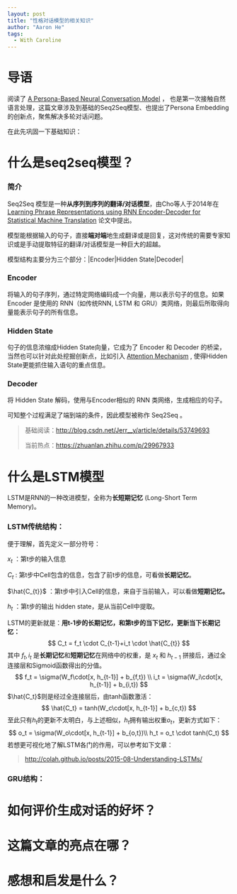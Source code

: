 ```yaml
---
layout: post
title: "性格对话模型的相关知识"
author: "Aaron He"
tags: 
  - With Caroline
---
```


# 导语

阅读了 [A Persona-Based Neural Conversation Model](https://arxiv.org/abs/1603.06155) ， 也是第一次接触自然语言处理，这篇文章涉及到基础的Seq2Seq模型、也提出了Persona Embedding的创新点，聚焦解决多轮对话问题。

在此先巩固一下基础知识：



# 什么是seq2seq模型？

### 简介

Seq2Seq 模型是一种**从序列到序列的翻译/对话模型**，由Cho等人于2014年在 [Learning Phrase Representations using RNN Encoder-Decoder for Statistical Machine Translation](https://arxiv.org/abs/1406.1078) 论文中提出。

模型能根据输入的句子，直接**端对端**地生成翻译或是回复，这对传统的需要专家知识或是手动提取特征的翻译/对话模型是一种巨大的超越。

模型结构主要分为三个部分：|Encoder|Hidden State|Decoder|

### Encoder

将输入的句子序列，通过特定网络编码成一个向量，用以表示句子的信息。如果 Encoder 是使用的 RNN（如传统RNN, LSTM 和 GRU）类网络，则最后所取得向量能表示句子的所有信息。

### Hidden State

句子的信息浓缩成Hidden State向量，它成为了 Encoder 和 Decoder 的桥梁，当然也可以针对此处挖掘创新点，比如引入 [Attention Mechanism](https://arxiv.org/abs/1409.0473) , 使得Hidden State更能抓住输入语句的重点信息。

### Decoder

将 Hidden State 解码，使用与Encoder相似的 RNN 类网络，生成相应的句子。

可知整个过程满足了端到端的条件，因此模型被称作 Seq2Seq 。 



> 基础阅读：http://blog.csdn.net/Jerr__y/article/details/53749693
>
> 当前热点：https://zhuanlan.zhihu.com/p/29967933



# 什么是LSTM模型

LSTM是RNN的一种改进模型，全称为**长短期记忆** (Long-Short Term Memory)。

### LSTM传统结构：

便于理解，首先定义一部分符号：

$x_t$  ：第t步的输入信息

$C_t$  :  第t步中Cell包含的信息，包含了前t步的信息，可看做**长期记忆**。

$\hat{C_{t}}$  ：第t步中引入Cell的信息，来自于当前输入，可以看做**短期记忆。**

$h_t$  ：第t步的输出 hidden state，是从当前Cell中提取。

LSTM的更新就是：**用t-1步的长期记忆，和第t步的当下记忆，更新当下长期记忆：**
$$
C_t = f_t \cdot C_{t-1}+i_t \cdot \hat{C_{t}}
$$
其中 $f_t, i_t$ 是**长期记忆**和**短期记忆**在网络中的权重，是 $x_t$ 和 $h_{t-1}$ 拼接后，通过全连接层和Sigmoid函数得出的分值。
$$
f_t = \sigma(W_f\cdot[x, h_{t-1}] + b_{f,t}) \\
i_t = \sigma(W_i\cdot[x, h_{t-1}] + b_{i,t})
$$
$\hat{C_t}$则是经过全连接层后，由tanh函数激活：
$$
\hat{C_t} = tanh(W_c\cdot[x, h_{t-1}] + b_{c,t})
$$
至此只有$h_t$的更新不太明白，与上述相似，$h_t$拥有输出权重$o_t$，更新方式如下：
$$
o_t = \sigma(W_o\cdot[x, h_{t-1}] + b_{o,t})\\
h_t = o_t \cdot tanh(C_t)
$$
若想更可视化地了解LSTM各门的作用，可以参考如下文章：



> http://colah.github.io/posts/2015-08-Understanding-LSTMs/





### GRU结构：





# 如何评价生成对话的好坏？

# 这篇文章的亮点在哪？

# 感想和启发是什么？




